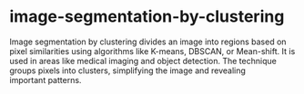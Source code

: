 # image-segmentation-by-clustering
Image segmentation by clustering divides an image into regions based on pixel similarities using algorithms like K-means, DBSCAN, or Mean-shift. It is used in areas like medical imaging and object detection. The technique groups pixels into clusters, simplifying the image and revealing important patterns.
